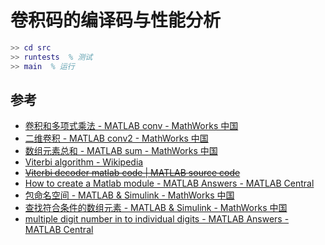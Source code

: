 # 卷积码的编译码与性能分析

```matlab
>> cd src
>> runtests  % 测试
>> main  % 运行
```

## 参考

- [卷积和多项式乘法 - MATLAB conv - MathWorks 中国](https://ww2.mathworks.cn/help/releases/R2020b/matlab/ref/conv.html)
- [二维卷积 - MATLAB conv2 - MathWorks 中国](https://ww2.mathworks.cn/help/releases/R2020b/matlab/ref/conv2.html)
- [数组元素总和 - MATLAB sum - MathWorks 中国](https://ww2.mathworks.cn/help/releases/R2020b/matlab/ref/sum.html)
- [Viterbi algorithm - Wikipedia](https://en.wikipedia.org/wiki/Viterbi_algorithm)
- ~~[Viterbi decoder matlab code | MATLAB source code](https://www.rfwireless-world.com/source-code/MATLAB/viterbi-decoder-matlab-code.html)~~
- [How to create a Matlab module - MATLAB Answers - MATLAB Central](https://ww2.mathworks.cn/matlabcentral/answers/398355-how-to-create-a-matlab-module)
- [包命名空间 - MATLAB & Simulink - MathWorks 中国](https://ww2.mathworks.cn/help/matlab/matlab_oop/scoping-classes-with-packages.html)
- [查找符合条件的数组元素 - MATLAB & Simulink - MathWorks 中国](https://ww2.mathworks.cn/help/matlab/matlab_prog/find-array-elements-that-meet-a-condition.html)
- [multiple digit number in to individual digits - MATLAB Answers - MATLAB Central](https://ww2.mathworks.cn/matlabcentral/answers/142887-multiple-digit-number-in-to-individual-digits)
